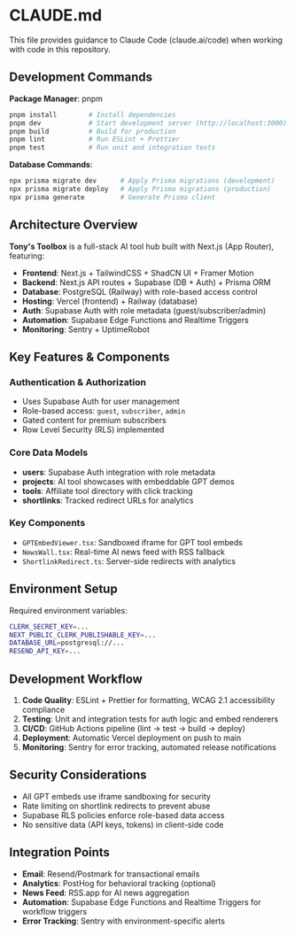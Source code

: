 # CLAUDE.md

This file provides guidance to Claude Code (claude.ai/code) when working with code in this repository.

## Development Commands

**Package Manager**: pnpm
```bash
pnpm install        # Install dependencies
pnpm dev            # Start development server (http://localhost:3000)
pnpm build          # Build for production
pnpm lint           # Run ESLint + Prettier
pnpm test           # Run unit and integration tests
```

**Database Commands**:
```bash
npx prisma migrate dev      # Apply Prisma migrations (development)
npx prisma migrate deploy   # Apply Prisma migrations (production)
npx prisma generate         # Generate Prisma client
```

## Architecture Overview

**Tony's Toolbox** is a full-stack AI tool hub built with Next.js (App Router), featuring:

- **Frontend**: Next.js + TailwindCSS + ShadCN UI + Framer Motion
- **Backend**: Next.js API routes + Supabase (DB + Auth) + Prisma ORM
- **Database**: PostgreSQL (Railway) with role-based access control
- **Hosting**: Vercel (frontend) + Railway (database)
- **Auth**: Supabase Auth with role metadata (guest/subscriber/admin)
- **Automation**: Supabase Edge Functions and Realtime Triggers
- **Monitoring**: Sentry + UptimeRobot

## Key Features & Components

### Authentication & Authorization
- Uses Supabase Auth for user management
- Role-based access: `guest`, `subscriber`, `admin`
- Gated content for premium subscribers
- Row Level Security (RLS) implemented

### Core Data Models
- **users**: Supabase Auth integration with role metadata
- **projects**: AI tool showcases with embeddable GPT demos
- **tools**: Affiliate tool directory with click tracking
- **shortlinks**: Tracked redirect URLs for analytics

### Key Components
- `GPTEmbedViewer.tsx`: Sandboxed iframe for GPT tool embeds
- `NewsWall.tsx`: Real-time AI news feed with RSS fallback
- `ShortlinkRedirect.ts`: Server-side redirects with analytics

## Environment Setup

Required environment variables:
```bash
CLERK_SECRET_KEY=...
NEXT_PUBLIC_CLERK_PUBLISHABLE_KEY=...
DATABASE_URL=postgresql://...
RESEND_API_KEY=...
```

## Development Workflow

1. **Code Quality**: ESLint + Prettier for formatting, WCAG 2.1 accessibility compliance
2. **Testing**: Unit and integration tests for auth logic and embed renderers
3. **CI/CD**: GitHub Actions pipeline (lint → test → build → deploy)
4. **Deployment**: Automatic Vercel deployment on push to main
5. **Monitoring**: Sentry for error tracking, automated release notifications

## Security Considerations

- All GPT embeds use iframe sandboxing for security
- Rate limiting on shortlink redirects to prevent abuse
- Supabase RLS policies enforce role-based data access
- No sensitive data (API keys, tokens) in client-side code

## Integration Points

- **Email**: Resend/Postmark for transactional emails
- **Analytics**: PostHog for behavioral tracking (optional)
- **News Feed**: RSS.app for AI news aggregation
- **Automation**: Supabase Edge Functions and Realtime Triggers for workflow triggers
- **Error Tracking**: Sentry with environment-specific alerts